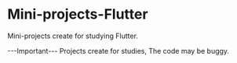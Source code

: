# Mini-projects-Flutter
Mini-projects create for studying  Flutter.



---Important--- 
Projects create for studies, The code may be buggy.
